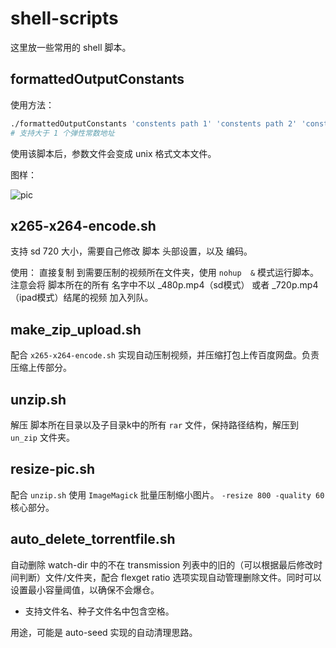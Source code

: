 # shell-scripts

这里放一些常用的 shell 脚本。

## formattedOutputConstants

使用方法：

```sh
./formattedOutputConstants 'constents path 1' 'constents path 2' 'constents path 3' ...
# 支持大于 1 个弹性常数地址

```
使用该脚本后，参数文件会变成 unix 格式文本文件。

图样：

![pic](https://ws1.sinaimg.cn/large/675bda05ly1fqfri3pe06j21dw09142w.jpg)

## x265-x264-encode.sh

支持 sd 720 大小，需要自己修改 脚本 头部设置，以及 编码。

使用：
直接复制 到需要压制的视频所在文件夹，使用 `nohup  &` 模式运行脚本。
注意会将 脚本所在的所有 名字中不以 _480p.mp4（sd模式） 或者 _720p.mp4（ipad模式）结尾的视频 加入列队。 

## make_zip_upload.sh

配合  `x265-x264-encode.sh` 实现自动压制视频，并压缩打包上传百度网盘。负责压缩上传部分。

## unzip.sh

解压 脚本所在目录以及子目录k中的所有 `rar` 文件，保持路径结构，解压到 `un_zip` 文件夹。

## resize-pic.sh

配合 `unzip.sh` 使用 `ImageMagick` 批量压制缩小图片。
`-resize 800 -quality 60 ` 核心部分。

## auto_delete_torrentfile.sh

自动删除 watch-dir 中的不在 transmission 列表中的旧的（可以根据最后修改时间判断）文件/文件夹，配合 flexget ratio 选项实现自动管理删除文件。同时可以设置最小容量阈值，以确保不会爆仓。

- 支持文件名、种子文件名中包含空格。

用途，可能是 auto-seed 实现的自动清理思路。

